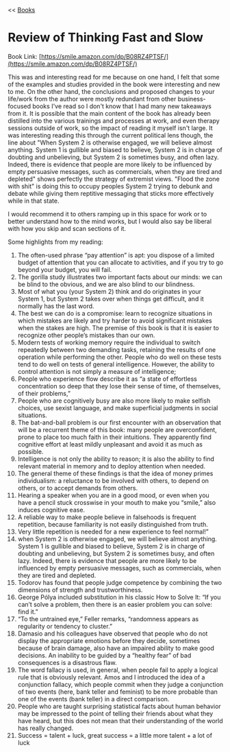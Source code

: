 << [Books](/books.md)

# Review of Thinking Fast and Slow 
Book Link: [https://smile.amazon.com/dp/B08RZ4PTSF/](https://smile.amazon.com/dp/B08RZ4PTSF/)

This was and interesting read for me because on one hand, I felt that some of the examples and studies provided in the book were interesting and new to me. On the other hand, the conclusions and proposed changes to your life/work from the author were mostly redundant from other business-focused books I've read so I don't know that I had many new takeaways from it. It is possible that the main content of the book has already been distilled into the various trainings and processes at work, and even therapy sessions outside of work, so the impact of reading it myself isn't large. It was interesting reading this through the current political lens though, the line about "When System 2 is otherwise engaged, we will believe almost anything. System 1 is gullible and biased to believe, System 2 is in charge of doubting and unbelieving, but System 2 is sometimes busy, and often lazy. Indeed, there is evidence that people are more likely to be influenced by empty persuasive messages, such as commercials, when they are tired and depleted" shows perfectly the strategy of extremist views. "Flood the zone with shit" is doing this to occupy peoples System 2 trying to debunk and debate while giving them reptitive messaging that sticks more effectively while in that state.

I would recommend it to others ramping up in this space for work or to better understand how to the mind works, but I would also say be liberal with how you skip and scan sections of it.  

Some highlights from my reading:
1. The often-used phrase “pay attention” is apt: you dispose of a limited budget of attention that you can allocate to activities, and if you try to go beyond your budget, you will fail.
1. The gorilla study illustrates two important facts about our minds: we can be blind to the obvious, and we are also blind to our blindness.
1. Most of what you (your System 2) think and do originates in your System 1, but System 2 takes over when things get difficult, and it normally has the last word.
1. The best we can do is a compromise: learn to recognize situations in which mistakes are likely and try harder to avoid significant mistakes when the stakes are high. The premise of this book is that it is easier to recognize other people’s mistakes than our own.
1. Modern tests of working memory require the individual to switch repeatedly between two demanding tasks, retaining the results of one operation while performing the other. People who do well on these tests tend to do well on tests of general intelligence. However, the ability to control attention is not simply a measure of intelligence;
1. People who experience flow describe it as “a state of effortless concentration so deep that they lose their sense of time, of themselves, of their problems,”
1. People who are cognitively busy are also more likely to make selfish choices, use sexist language, and make superficial judgments in social situations.
1. The bat-and-ball problem is our first encounter with an observation that will be a recurrent theme of this book: many people are overconfident, prone to place too much faith in their intuitions. They apparently find cognitive effort at least mildly unpleasant and avoid it as much as possible.
1. Intelligence is not only the ability to reason; it is also the ability to find relevant material in memory and to deploy attention when needed.
1. The general theme of these findings is that the idea of money primes individualism: a reluctance to be involved with others, to depend on others, or to accept demands from others.
1. Hearing a speaker when you are in a good mood, or even when you have a pencil stuck crosswise in your mouth to make you “smile,” also induces cognitive ease.
1. A reliable way to make people believe in falsehoods is frequent repetition, because familiarity is not easily distinguished from truth.
1. Very little repetition is needed for a new experience to feel normal!”
1. when System 2 is otherwise engaged, we will believe almost anything. System 1 is gullible and biased to believe, System 2 is in charge of doubting and unbelieving, but System 2 is sometimes busy, and often lazy. Indeed, there is evidence that people are more likely to be influenced by empty persuasive messages, such as commercials, when they are tired and depleted.
1. Todorov has found that people judge competence by combining the two dimensions of strength and trustworthiness.
1. George Pólya included substitution in his classic How to Solve It: “If you can’t solve a problem, then there is an easier problem you can solve: find it.”
1. “To the untrained eye,” Feller remarks, “randomness appears as regularity or tendency to cluster.”
1. Damasio and his colleagues have observed that people who do not display the appropriate emotions before they decide, sometimes because of brain damage, also have an impaired ability to make good decisions. An inability to be guided by a “healthy fear” of bad consequences is a disastrous flaw.
1. The word fallacy is used, in general, when people fail to apply a logical rule that is obviously relevant. Amos and I introduced the idea of a conjunction fallacy, which people commit when they judge a conjunction of two events (here, bank teller and feminist) to be more probable than one of the events (bank teller) in a direct comparison.
1. People who are taught surprising statistical facts about human behavior may be impressed to the point of telling their friends about what they have heard, but this does not mean that their understanding of the world has really changed.
1. Success = talent + luck, great success = a little more talent + a lot of luck
